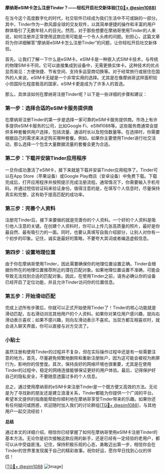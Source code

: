 **摩纳哥eSIM卡怎么注册Tinder？——轻松开启社交新体验[[TG💪+ @esim1088](https://t.me/s/esim1088)]**

在当今这个高度数字化的时代，社交软件已经成为我们生活中不可或缺的一部分。其中，Tinder作为一款风靡全球的交友软件，以其简单便捷的操作和丰富的用户群体吸引了无数年轻人的目光。然而，对于那些想要在摩纳哥使用Tinder的人来说，如何注册并正常使用这款应用可能是一个令人头疼的问题。别担心，这篇文章将为你详细解答“摩纳哥eSIM卡怎么注册Tinder”的问题，让你轻松开启社交新体验。

首先，让我们了解一下什么是eSIM卡。eSIM卡是一种嵌入式SIM卡技术，与传统的物理SIM卡不同，它可以直接集成到设备中，无需更换实体卡。这种技术的优点显而易见：方便快捷、节省空间、支持多运营商切换等。对于经常旅行或居住在国外的人来说，eSIM卡无疑是一个非常实用的选择。尤其是在像摩纳哥这样面积较小但国际化程度极高的国家，eSIM卡更是成为了许多人的首选。

那么，具体该如何在摩纳哥注册Tinder呢？以下是一些详细的步骤和建议：

### 第一步：选择合适的eSIM卡服务提供商

在摩纳哥注册Tinder的第一步是选择一家可靠的eSIM卡服务提供商。市场上有许多提供eSIM卡服务的公司，比如Google Fi、eSIM1088等。这些服务商通常会提供多种套餐供用户选择，包括流量、通话时长以及短信数量等。在选择时，你需要根据自己的需求来决定购买哪种套餐。例如，如果你主要使用Tinder进行社交活动，那么选择一个包含大量数据流量的套餐会更为合适。

### 第二步：下载并安装Tinder应用程序

一旦你成功激活了eSIM卡，接下来就是下载并安装Tinder应用程序了。Tinder可以在App Store（苹果设备）或Google Play商店（安卓设备）中免费下载。下载完成后，打开应用程序并按照提示完成注册流程。通常情况下，你需要输入手机号码，并通过短信验证码来验证身份。值得注意的是，在填写个人信息时，尽量保持真实和完整，这有助于提高匹配的成功率。

### 第三步：完善个人资料

注册完Tinder后，接下来要做的就是完善你的个人资料。一个好的个人资料是吸引他人注意的关键。在创建个人资料时，你可以上传几张高质量的照片，最好是你最自然、最有吸引力的一面。同时，也要认真填写自我介绍部分，让别人对你有一个初步的印象。记住，诚实是最好的策略，不要夸大其词或者编造虚假信息。

### 第四步：设置地理位置

由于你在摩纳哥使用Tinder，因此需要确保你的地理位置设置正确。Tinder会根据你所在的地理位置推荐附近的潜在匹配对象。如果地理位置设置不准确，可能会导致无法找到合适的匹配对象。因此，在使用Tinder之前，请务必确认你的设备已经开启了定位功能，并且允许Tinder访问你的位置信息。

### 第五步：开始滑动匹配

完成上述所有步骤后，你就可以正式开始使用Tinder了！Tinder的核心功能就是滑动匹配，左右滑动浏览其他用户的个人资料。如果你对某位用户感兴趣，就向右滑动表示喜欢；如果不感兴趣，则向左滑动表示不喜欢。当双方都互相喜欢时，就会进入聊天界面，你可以直接与对方交流了。

### 小贴士

虽然注册和使用Tinder的过程并不复杂，但在实际操作过程中还是有一些需要注意的地方。首先，尽量避免频繁地删除和重新注册账户，因为这可能会被视为刷屏行为，影响你的信誉度。其次，保持良好的网络环境也很重要，尤其是在使用Tinder的过程中，稳定的网络连接能够保证更好的用户体验。最后，记得保护好自己的隐私安全，不要随意透露过多的个人信息。

总之，通过使用摩纳哥的eSIM卡来注册Tinder是一个既方便又高效的方法。无论是为了寻找新的朋友还是建立浪漫关系，Tinder都能为你提供一个广阔的平台。希望本文提供的指南能帮助你顺利地在摩纳哥享受Tinder带来的乐趣。如果你还有任何疑问或困惑，欢迎随时加入我们的讨论群组[[TG💪+ @esim1088](https://t.me/s/esim1088)]，与其他用户一起交流经验！

**总结**

通过本文的详细介绍，相信你已经掌握了如何在摩纳哥使用eSIM卡注册Tinder的基本方法。无论你是初次接触这款应用的新手，还是已经有一定经验的老用户，都可以从中受益匪浅。记住，保持积极乐观的心态，勇敢迈出第一步，相信你会在Tinder的世界里发现属于自己的精彩故事。祝你好运，愿你早日找到心仪的伴侣！

[[TG💪+ @esim1088](https://t.me/s/esim1088) ![Image](https://i.postimg.cc/4NQfJmqS/Snipaste-2025-05-13-00-14-12.png)]